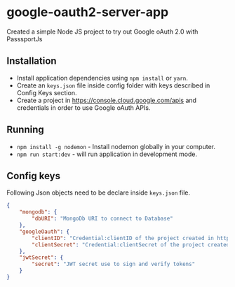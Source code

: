 # google-oauth2-server-app
Created a simple Node JS project to try out Google oAuth 2.0 with PasssportJs

## Installation

- Install application dependencies using  `npm install` or `yarn`.
- Create an `keys.json` file inside config folder with keys described in Config Keys section.
- Create a project in https://console.cloud.google.com/apis and credentials in order to use Google oAuth APIs. 

## Running

- `npm install -g nodemon` - Install nodemon globally in your computer.
- `npm run start:dev` - will run application in development mode.

## Config keys

Following Json objects need to be declare inside `keys.json` file.

```json
{
    "mongodb": {
        "dbURI": "MongoDb URI to connect to Database"
    },
    "googleOauth": {
        "clientID": "Credential:clientID of the project created in https://console.cloud.google.com/apis",
        "clientSecret": "Credential:clientSecret of the project created in https://console.cloud.google.com/apis"
    },
    "jwtSecret": {
        "secret": "JWT secret use to sign and verify tokens"
    }
}
```
